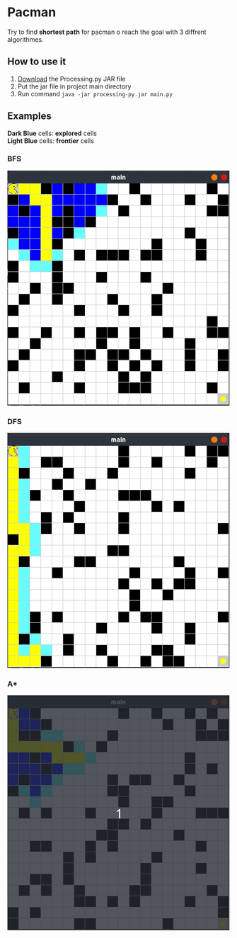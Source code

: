 # Pacman

Try to find **shortest path** for pacman o reach the goal with 3 diffrent algorithmes.

## How to use it

1. [Download](http://py.processing.org/processing.py-windows64.zip) the Processing.py JAR file
2. Put the jar file in project main directory
3. Run command `java -jar processing-py.jar main.py`

## Examples

**Dark Blue** cells: **explored** cells  
**Light Blue** cells: **frontier** cells

### BFS
![bfs-example](example/bfs.gif)

### DFS
![dfs-example](example/dfs.gif)

### A*
![astar-example](example/astar.gif)
